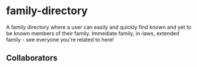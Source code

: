 # family-directory
A family directory where a user can easily and quickly find known and yet to be known members of their family. Immediate family, in-laws, extended family - see everyone you're related to here!

## Collaborators
